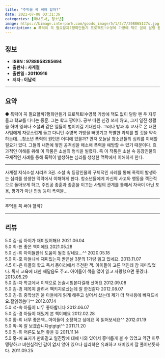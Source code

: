 ```yaml
---
title: "주먹을 꼭 써야 할까?"
date: 2021-07-08 03:31:36
categories: [국내도서, 청소년]
image: https://bimage.interpark.com/goods_image/5/1/2/7/208865127s.jpg
description: ● 폭력이 꼭 필요할까?평화만들기 프로젝트!수영복 가방에 책도 없이 달랑 펜 두 자루 들고 학교를 다니는 종훈. 그는 학교 짱이다. 공부 따윈 신경 쓰지 않고, 그저 일진 생활을 하며 영화나 소설과 같은 일들이 벌어지길 기대한다. 그러나 방과 후 교사로 온 태껸 사범에게 자랑스럽게 들
---
```


## **정보**

- **ISBN : 9788958285694**
- **출판사 : 사계절**
- **출판일 : 20110916**
- **저자 : 이남석**

------



## **요약**

●  폭력이 꼭 필요할까?평화만들기 프로젝트!수영복 가방에 책도 없이 달랑 펜 두 자루 들고 학교를 다니는 종훈. 그는 학교 짱이다. 공부 따윈 신경 쓰지 않고, 그저 일진 생활을 하며 영화나 소설과 같은 일들이 벌어지길 기대한다. 그러나 방과 후 교사로 온 태껸 사범에게 자랑스럽게 들고 다니던 수영복 가방을 빼앗기고 특별한 과제를 할 것을 약속하는데….청소년 폭력의 원인은 어디에 있을까? 먼저 오늘날 청소년들의 심리를 이해할 필요가 있다. 그들의 내면에 쌓인 공격성을 해소해 폭력을 예방할 수 있기 때문이다. 효과적인 이해를 위해 이 작품은 소설의 형식을 빌렸다. 즉 이 작품은 소설 속 등장인물의 구체적인 사례를 통해 폭력이 발생하는 심리를 생생한 맥락에서 이해하게 한다.

------

사계절 지식소설 시리즈 3권. 소설 속 등장인물의 구체적인 사례를 통해 폭력이 발생하는 심리를 생생한 맥락에서 이해하게 한다. 청소년들에게 자신의 사고와 행동을 객관적으로 돌아보게 하고, 주인공 종훈과 종훈을 이끄는 사범의 관계를 통해서 자극이 아닌 포용, 평가가 아닌 인정 등이 폭력을... 

------


주먹을 꼭 써야 할까? 

------


## **리뷰** 

5.0 김-심 아이가 재미있어해요
 2021.06.04 <br/>5.0 최-현 좋은 책이에요 2021.05.28 <br/>5.0 신-희 아이들한테 도움이 될것 같네요...^^ 2020.05.18 <br/>5.0 이-호 아들녀석 재미있는지 받은날 3분의 1가량 읽고 있네요. 2013.11.07 <br/>4.5 이-은 아들의 학교 독서 동아리에서 추천한 책. 아이들이 고른 책인데 참 재미있었다. 독서 교육에 대한 깨달음도 주고. 아이들이 책을 많이 읽고 사랑했으면 좋겠다. 2013.05.29 <br/>5.0 김-자 학교에서 이책으로 논술시험본다길래 샀어요 2012.09.08 <br/>5.0 김-경 제목이 끌려서 팩키지로샀는데 잘 한것같다 2012.08.07 <br/>5.0 김-민 중학생인 울 아들에게 읽게 해주고 싶어서 샀는데 제가 더 책내용에 빠져드네요.잘읽겠씀다^^ 2012.07.14 <br/>5.0 석-숙 아들이 너무 좋아합니다 2012.06.07 <br/>5.0 김-경 아들이 재밌게 본 책이에요 2012.02.28 <br/>5.0 황-희 너무 좋은책...아이들이 소장하고 싶데요 꼭 읽어보세요^^ 2012.01.19 <br/>5.0 박-옥 잘 보겠습니다gtgtgt^^ 2011.11.20 <br/>5.0 임-희 어른도 보면 좋을 듯 2011.11.14 <br/>5.0 홍-애 표지가 만화같고 일진짱에 대해 나와 있어서 흥미롭게 볼 수 있었고 약간 허무맹랑하고 비현실적인 감이 없지 않아 있으나 심리학은 유쾌하고 재미있게 잘 풀어낸듯하다. 2011.09.25 <br/>